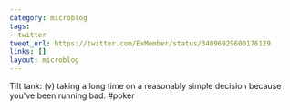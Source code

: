 ```yaml
---
category: microblog
tags:
- twitter
tweet_url: https://twitter.com/ExMember/status/34096929600176129
links: []
layout: microblog
---
```

Tilt tank: (v) taking a long time on a reasonably simple decision because you've been running bad. #poker
